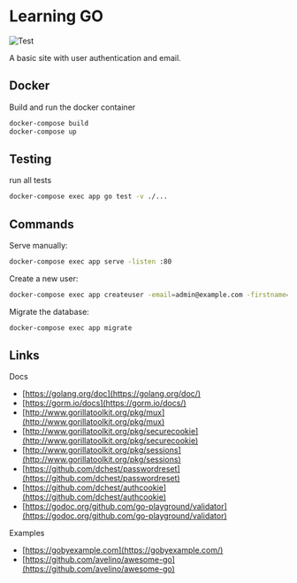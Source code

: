 # Learning GO

![Test](https://github.com/bigmassa/gohttp-starter/workflows/Test/badge.svg)

A basic site with user authentication and email.

## Docker

Build and run the docker container

```bash
docker-compose build
docker-compose up
```

## Testing

run all tests

```bash
docker-compose exec app go test -v ./...
```

## Commands

Serve manually:
```bash
docker-compose exec app serve -listen :80
```

Create a new user:
```bash
docker-compose exec app createuser -email=admin@example.com -firstname=Admin -lastname=User -password=password
```

Migrate the database:
```bash
docker-compose exec app migrate
```

## Links

Docs

* [https://golang.org/doc](https://golang.org/doc/)
* [https://gorm.io/docs](https://gorm.io/docs/)
* [http://www.gorillatoolkit.org/pkg/mux](http://www.gorillatoolkit.org/pkg/mux)
* [http://www.gorillatoolkit.org/pkg/securecookie](http://www.gorillatoolkit.org/pkg/securecookie)
* [http://www.gorillatoolkit.org/pkg/sessions](http://www.gorillatoolkit.org/pkg/sessions)
* [https://github.com/dchest/passwordreset](https://github.com/dchest/passwordreset)
* [https://github.com/dchest/authcookie](https://github.com/dchest/authcookie)
* [https://godoc.org/github.com/go-playground/validator](https://godoc.org/github.com/go-playground/validator)

Examples

* [https://gobyexample.com](https://gobyexample.com/)
* [https://github.com/avelino/awesome-go](https://github.com/avelino/awesome-go)
